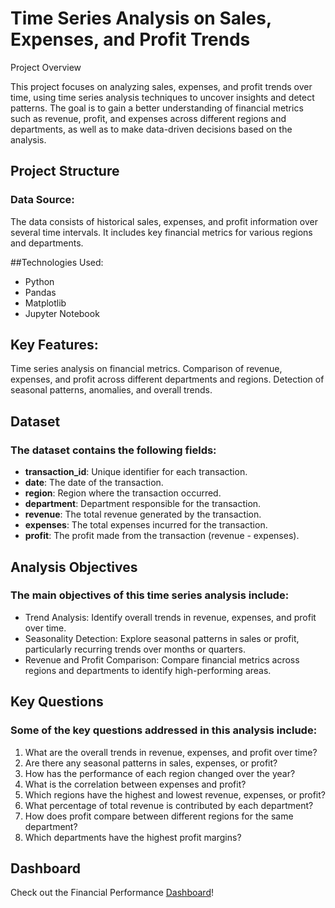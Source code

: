 # Time Series Analysis on Sales, Expenses, and Profit Trends
Project Overview

This project focuses on analyzing sales, expenses, and profit trends over time, using time series analysis techniques to uncover insights and detect patterns. The goal is to gain a better understanding of financial metrics such as revenue, profit, and expenses across different regions and departments, as well as to make data-driven decisions based on the analysis.

## Project Structure
### Data Source:
The data consists of historical sales, expenses, and profit information over several time intervals. It includes key financial metrics for various regions and departments.

##Technologies Used:
- Python
- Pandas
- Matplotlib
- Jupyter Notebook

## Key Features:
Time series analysis on financial metrics.
Comparison of revenue, expenses, and profit across different departments and regions.
Detection of seasonal patterns, anomalies, and overall trends.

## Dataset
### The dataset contains the following fields:

- **transaction_id**: Unique identifier for each transaction.
- **date**: The date of the transaction.
- **region**: Region where the transaction occurred.
- **department**: Department responsible for the transaction.
- **revenue**: The total revenue generated by the transaction.
- **expenses**: The total expenses incurred for the transaction.
- **profit**: The profit made from the transaction (revenue - expenses).

## Analysis Objectives
### The main objectives of this time series analysis include:
- Trend Analysis: Identify overall trends in revenue, expenses, and profit over time.
- Seasonality Detection: Explore seasonal patterns in sales or profit, particularly recurring trends over months or quarters.
- Revenue and Profit Comparison: Compare financial metrics across regions and departments to identify high-performing areas.

## Key Questions
### Some of the key questions addressed in this analysis include:

1. What are the overall trends in revenue, expenses, and profit over time?
2. Are there any seasonal patterns in sales, expenses, or profit?
3. How has the performance of each region changed over the year?
4. What is the correlation between expenses and profit?
5. Which regions have the highest and lowest revenue, expenses, or profit?
6. What percentage of total revenue is contributed by each department?
7. How does profit compare between different regions for the same department?
8. Which departments have the highest profit margins?

## Dashboard
Check out the Financial Performance [Dashboard](https://public.tableau.com/app/profile/vincent.gordon6516/viz/Finance-Performance-Dashboard/Dashboard1?publish=yes)!
